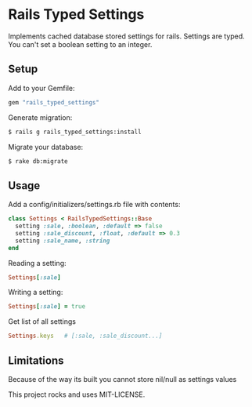 # Rails Typed Settings

Implements cached database stored settings for rails.
Settings are typed. You can't set a boolean setting to an integer.

## Setup

Add to your Gemfile:

```ruby
gem "rails_typed_settings"
```

Generate migration:

```bash
$ rails g rails_typed_settings:install
```

Migrate your database:

```bash
$ rake db:migrate
```

## Usage

Add a config/initializers/settings.rb file with contents:

```ruby
class Settings < RailsTypedSettings::Base
  setting :sale, :boolean, :default => false
  setting :sale_discount, :float, :default => 0.3
  setting :sale_name, :string
end
```

Reading a setting:

```ruby
Settings[:sale]
```

Writing a setting:

```ruby
Settings[:sale] = true
```

Get list of all settings

```ruby
Settings.keys   # [:sale, :sale_discount...]
```

## Limitations

Because of the way its built you cannot store nil/null as settings values

This project rocks and uses MIT-LICENSE.
